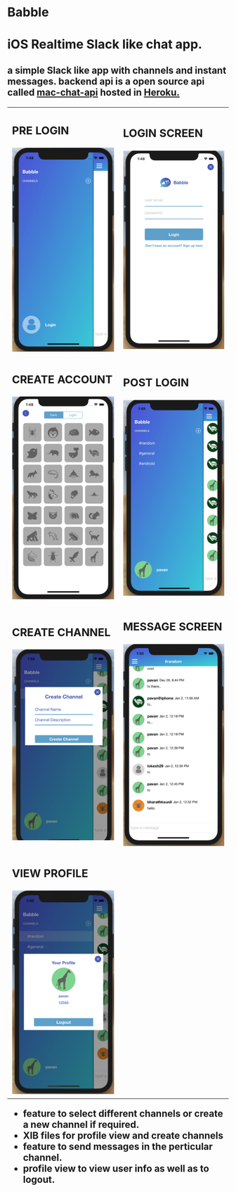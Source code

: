 # Babble
<h1>iOS Realtime <b>Slack</b> like chat app.</h1>
<h2>a simple Slack like app with channels and instant messages. 
  backend api is a open source api called <a href="https://github.com/devslopes-learn/mac-chat-api"> mac-chat-api</a>
  hosted in <a href="https://www.heroku.com">Heroku.</a>


</br>

<table>
 <tr>
   <td>
     <h3>PRE LOGIN</h3>
<img src="assets/initial.png" width="300">
   </td>
   <td>
     <h3>LOGIN SCREEN</h3>
<img src="assets/login_screen.png" width="300">
   </td>
 </tr>
   <tr>
   <td>
     <h3>CREATE ACCOUNT</h3>
<img src="assets/avatar_picker.png" width="300">
   </td>
   <td>
     <h3>POST LOGIN</h3>
<img src="assets/channel_list.png" width="300">
   </td>
 </tr>
   <tr>
   <td>
     <h3>CREATE CHANNEL</h3>
<img src="assets/new_channel.png" width="300">
   </td>
   <td>
     <h3>MESSAGE SCREEN</h3>
<img src="assets/message_screen.png" width="300">
   </td>
 </tr>
   <tr>
   <td>
     <h3>VIEW PROFILE</h3>
<img src="assets/profile_view.png" width="300">
   </td>
   <td>
   </td>
 </tr>
</table>

<ul>
  <li>feature to select different channels or create a new channel if required.</li>
  <li>XIB files for profile view and create channels</li>
  <li>feature to send messages in the perticular channel.</li>
  <li>profile view to view user info as well as to logout.</li>
</ul>

